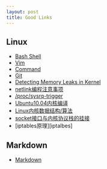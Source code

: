 ```yaml
---
layout: post
title: Good Links
---
```


## Linux
 - [Bash Shell][bash]
 - [Vim][vim]
 - [Command][command]
 - [Git][git]
 - [Detecting Memory Leaks in Kernel][memory leaks]
 - [netlink编程注意事项][netlink]
 - [/proc/sysrq-trigger][sysrq-trigger]
 - [Ubuntu10.04内核编译][kernel-build]
 - [Linux内核数据结构/算法][kernel-data structures and algorithms]
 - [socket接口与内核协议栈的挂接][socket]
 - [iptables原理][iptalbes]

## Markdown
 - [Markdown][markdown]

[bash]:http://blog.chinaunix.net/uid-21782158-id-20019.html
[vim]:http://blog.csdn.net/wooin/article/details/1858917
[command]:http://www.commandlinefu.com/commands/browse/sort-by-votes
[git]:http://marklodato.github.com/visual-git-guide/index-zh-cn.html
[memory leaks]:http://blog.csdn.net/stevenliyong/article/details/6220776
[netlink]:http://blog.csdn.net/sealyao/article/details/4628141
[sysrq-trigger]:http://blog.sina.com.cn/s/blog_807992170100tulx.html
[markdown]:http://wowubuntu.com/markdown/
[kernel-build]:http://blog.csdn.net/gavin_dinggengjia/article/details/6334556
[kernel-data structures and algorithms]:http://luisbg.blogalia.com/historias/74062?utm_campaign=Manong_Weekly_Issue_11&utm_medium=EDM&utm_source=Manong_Weekly
[socket]:http://www.kuqin.com/shuoit/20140104/337424.html
[iptables]:http://www.cnblogs.com/ggjucheng/archive/2012/08/19/2646466.html

